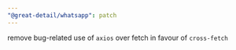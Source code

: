 ```yaml
---
"@great-detail/whatsapp": patch
---
```


remove bug-related use of `axios` over fetch in favour of `cross-fetch`
